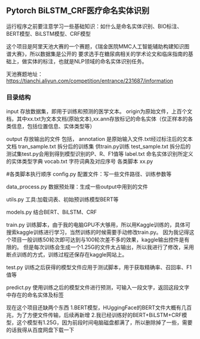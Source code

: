 ## Pytorch BiLSTM_CRF医疗命名实体识别
运行程序之前要注意学习一些基础知识：如什么是命名实体识别、BIO标注、BERT模型、BiLSTM模型、CRF模型

这个项目是阿里天池大赛的一个赛题，《瑞金医院MMC人工智能辅助构建知识图谱大赛》，所以数据集是公开的
要求选手在糖尿病相关的学术论文和临床指南的基础上，做实体的标注，也就是NLP领域的命名实体识别任务。

天池赛题地址：https://tianchi.aliyun.com/competition/entrance/231687/information

### 目录结构

input
    存放数据集，即用于训练和预测的医学文本。
    origin为原始文件，上百个文档，其中xx.txt为文本文档(原始文本),xx.ann存放标记的命名实体（仅正样本的各类信息，包括位置信息、实体类型等）
    
output
    存放输出的文件
    包括，
        annotation 是原始输入文件.txt经过标注后的文本文档
        tran_sample.txt 拆分后的训练集 供train.py训练
        test_sample.txt 拆分后的测试集test.py会用到得到模型识别的P、R、F1值等
        label.txt 命名实体识别所定义的实体类型字典
        vocab.txt 字符词典及对应序号
各类脚本
    xx.py

#各类脚本执行顺序
config.py
    配置文件：写一些文件路径、训练参数等
    
data_process.py
    数据预处理：生成一些output中用到的文件
        
utils.py
    工具:加载词表、初始预训练模型BERT等
    
models.py
    结合BERT、BiLSTM、CRF
    
train.py
    训练脚本，由于我的电脑GPU不大够用，所以用Kaggle训练的，具体可搜索kaggle训练进行学习，当然训练的时候需要手动修改train.py。
    因为我记得这个项目一般训练50轮次即可达到与100轮次差不多的效果，kaggle输出控件是有限的。
    但是每次训练会生成一个1.25G的文件太占输出，所以我进行了修改，采用断点训练的方式，训练过程还保存在kaggle网站上。
    
test.py
    训练之后获得的模型文件应用于测试脚本，用于获取精确率、召回率、F1值等
    
predict.py
    使用训练之后的模型文件进行预测，可输入一段文字，返回这段文字中存在的命名实体及标签
    
现在这个项目还缺两个东西
1.BERT模型，HUggingFace的BERT文件大概有几百兆，为了方便文件传输，后续再新增
2.我已经训练好的BERT+BiLSTM+CRF模型，这个模型有1.25G，因为前段时间电脑磁盘都满了，所以删除掉了一些，需要的话我得从百度网盘下载一下
        
    


